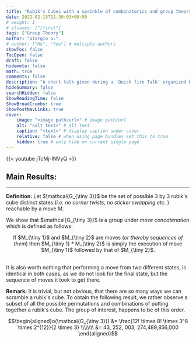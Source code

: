 ```yaml
---
title: "Rubik's Cubes with a sprinkle of combinatorics and group theory."
date: 2022-02-15T11:30:03+00:00
# weight: 1
# aliases: ["/first"]
tags: ["Group Theory"]
author: "Giorgio G."
# author: ["Me", "You"] # multiple authors
showToc: false
TocOpen: false
draft: false
hidemeta: false
math: true
comments: false
description: "A short talk given during a 'Quick fire Talk' organized by the Malta Mathematical Society."
hideSummary: false
searchHidden: false
ShowReadingTime: false
ShowBreadCrumbs: true
ShowPostNavLinks: true
cover:
    image: "<image path/url>" # image path/url
    alt: "<alt text>" # alt text
    caption: "<text>" # display caption under cover
    relative: false # when using page bundles set this to true
    hidden: true # only hide on current single page
---
```



{{< youtube jTcMj-INVyQ >}}


## Main Results:
---
**Definition:** Let $\mathcal{G_{\tiny 3}}$ be the set of possible 3 by 3 rubik's cube distinct states (_i.e. no corner twists, no sticker swapping etc._ ) reachable by a move $M$.

 We show that $\mathcal{G_{\tiny 3}}$ is a group under _move concatenation_ which is defined as follows:

<center>
If $M_{\tiny 1}$ and $M_{\tiny 2}$ are moves (<i>or thereby sequences of them</i>) then $M_{\tiny 1} * M_{\tiny 2}$ is simply the execution of move $M_{\tiny 1}$ followed by that of $M_{\tiny 2}$. 
</center>
</br >

It is also worth nothing that performing a move from two different states, is identical in both cases, as we do not look for the final state, but the sequence of moves it took to get there.


**Remark:** It is trivial, but not obvious, that there are so many ways we can scramble a rubik's cube. To obtain the following result, we rather observe a subset of all the possible permutations and combinations of putting together a rubik's cube. The group of interest, happens to be of this order.

$$\begin{aligned}o(\mathcal{G_{\tiny 3}}) &= \frac{12! \times 8! \times 3^8 \times 2^{12}}{2 \times 3} \\\\\\\\ &= 43, 252, 003, 274,489,856,000 \end{aligned}$$


